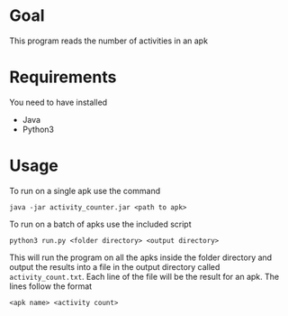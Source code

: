 # Goal 
This program reads the number of activities in an apk 

# Requirements 
You need to have installed 
  - Java
  - Python3

# Usage 
To run on a single apk use the command 
``` 
java -jar activity_counter.jar <path to apk>
```

To run on a batch of apks use the included script
```
python3 run.py <folder directory> <output directory>
```
This will run the program on all the apks inside the folder directory and output the 
results into a file in the output directory called `activity_count.txt`. Each line of the file will be the 
result for an apk. The lines follow the format 
```
<apk name> <activity count>
```
